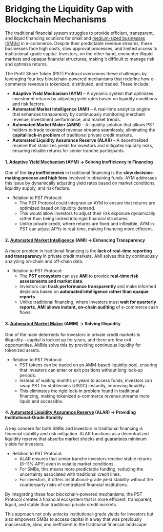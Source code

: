 # Bridging the Liquidity Gap with Blockchain Mechanisms

The traditional financial system struggles to provide efficient, transparent, and liquid financing solutions for small and [medium-sized businesses (SMBs)](<../README (2).md#medium-sized-businesses-smbs>) in e-commerce. Despite their predictable revenue streams, these businesses face high costs, slow approval processes, and limited access to institutional-grade capital. Investors, on the other hand, encounter illiquid markets and opaque financial structures, making it difficult to manage risk and optimize returns.

The Profit Share Token (PST) Protocol overcomes these challenges by leveraging four key blockchain-powered mechanisms that redefine how e-commerce revenue is tokenized, distributed, and traded. These include:

* **Adaptive Yield Mechanism (AYM)** – A dynamic system that optimizes investment returns by adjusting yield rates based on liquidity conditions and risk factors.
* **Automated Market Intelligence (AMI)** – A real-time analytics engine that enhances transparency by continuously monitoring merchant revenue, investment performance, and market trends.
* **Automated Market Maker (AMM)** – A liquidity solution that allows PST holders to trade tokenized revenue streams seamlessly, eliminating the **capital lock-in problem** of traditional private credit markets.
* **Automated Liquidity Assurance Reserve (ALAR)** – A decentralized reserve that stabilizes yields for investors and mitigates liquidity risks, ensuring reliable returns for senior tranche participants.

#### **1.** [**Adaptive Yield Mechanism**](<../README (2).md#adaptive-yield-mechanism-aym>) **(AYM) → Solving Inefficiency in Financing**

One of the **key inefficiencies** in traditional financing is the **slow decision-making process and high fees** involved in obtaining funds. AYM addresses this issue by dynamically adjusting yield rates based on market conditions, liquidity supply, and risk factors.

* Relation to PST Protocol:
  * The PST Protocol could integrate an AYM to ensure that returns are optimized based on liquidity demand.
  * This would allow investors to adjust their risk exposure dynamically rather than being locked into rigid financial structures.
  * Unlike private credit, where returns are fixed and inflexible, AYM in PST can adjust APYs in real-time, making financing more efficient.

#### **2.** [**Automated Market Intelligence**](<../README (2).md#automated-market-intelligence-ami>) **(AMI) → Enhancing Transparency**

A major problem in traditional financing is the **lack of real-time reporting and transparency** in private credit markets. AMI solves this by continuously analyzing on-chain and off-chain data.&#x20;

* Relation to PST Protocol:
  * The **PST ecosystem** can use **AMI** to provide **real-time risk assessments and market data**.
  * Investors can **track performance transparently** and make informed decisions based on **automated intelligence rather than opaque reports**.
  * Unlike traditional financing, where investors must **wait for quarterly reports**, **AMI allows instant, on-chain auditing** of e-commerce cash flows.

#### **3.** [**Automated Market Maker**](<../README (2).md#automated-market-intelligence-ami>) **(AMM) → Solving Illiquidity**

One of the main deterrents for investors in private credit markets is illiquidity—capital is locked up for years, and there are few exit opportunities. AMMs solve this by providing continuous liquidity for tokenized assets.

* Relation to PST Protocol:
  * PST tokens can be traded on an AMM-based liquidity pool, ensuring that investors can enter or exit positions without long lock-up periods.
  * Instead of waiting months or years to access funds, investors can swap PST for stablecoins (USDC) instantly, improving liquidity.
  * This eliminates the rigid lock-in problem found in traditional financing, making tokenized e-commerce revenue streams more liquid and accessible.

#### **4.** [**Automated Liquidity Assurance Reserve**](<../README (2).md#automated-liquidity-assurance-reserve-alar>) **(ALAR) → Providing Institutional-Grade Stability**

A key concern for both SMBs and investors in traditional financing is financial stability and risk mitigation. ALAR functions as a decentralized liquidity reserve that absorbs market shocks and guarantees minimum yields for investors.

* Relation to PST Protocol:
  * ALAR ensures that senior tranche investors receive stable returns (8–11% APY) even in volatile market conditions.
  * For SMBs, this means more predictable funding, reducing the uncertainty associated with traditional credit lines.
  * For investors, it offers institutional-grade yield stability without the counterparty risks of centralized financial institutions.

By integrating these four blockchain-powered mechanisms, the PST Protocol creates a financial ecosystem that is more efficient, transparent, liquid, and stable than traditional private credit markets.

This approach not only unlocks institutional-grade yields for investors but also empowers SMBs to access capital in a way that was previously inaccessible, slow, and inefficient in the traditional financial landscape
